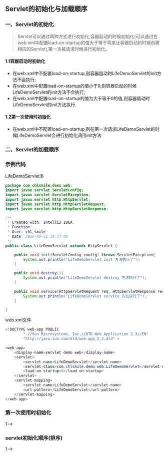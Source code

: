 ## Servlet的初始化与加载顺序


### 一、Servlet的初始化
> Servlet可以通过两种方式进行初始化,容器启动的时候初始化(可以通过在web.xml中配置load-on-startup的值大于等于零来让容器启动的时候创建相应的Servlet),第一次被请求时候进行初始化。

#### 1.1容器启动时初始化
- 在web.xml中不配置load-on-startup,则容器启动时LifeDemoServlet的init方法不会执行;
- 在web.xml中配置load-on-startup的值小于0,则容器启动的时候LifeDemoServlet的init方法不会执行;
- 在web.xml中配置load-on-startup的值为大于等于0的值,则容器启动时LifeDemoServlet的init方法执行.

#### 1.2第一次使用时初始化
- 在web.xml中不配置load-on-startup,则在第一次请求LifeDemoServlet的时候LifeDemoServlet会进行初始化调用init方法


### 二、Servlet的加载顺序



### 示例代码
LifeDemoServlet类
```java
package com.chlsmile.demo.web;
import javax.servlet.ServletConfig;
import javax.servlet.ServletException;
import javax.servlet.http.HttpServlet;
import javax.servlet.http.HttpServletRequest;
import javax.servlet.http.HttpServletResponse;

/**
 * Created with: IntelliJ IDEA.
 * Function:
 * User: chl_smile
 * Date: 2016-09-22 18:37:00
 */
public class LifeDemoServlet extends HttpServlet {

    public void init(ServletConfig config) throws ServletException{
        System.out.println("LifeDemoServlet init 方法执行了");
    }

    public void destroy(){
        System.out.println("LifeDemoServlet destroy 方法执行了");
    }

    public void service(HttpServletRequest req, HttpServletResponse resp){
        System.out.println("LifeDemoServlet service 方法执行了");
    }

}
```
web.xml文件
```java
<!DOCTYPE web-app PUBLIC
        "-//Sun Microsystems, Inc.//DTD Web Application 2.3//EN"
        "http://java.sun.com/dtd/web-app_2_3.dtd" >

<web-app>
    <display-name>servlet demo web</display-name>
    <servlet>
        <servlet-name>LifeDemoServlet</servlet-name>
        <servlet-class>com.chlsmile.demo.web.LifeDemoServlet</servlet-class>
        <load-on-startup>0</load-on-startup>
    </servlet>
    <servlet-mapping>
        <servlet-name>LifeDemoServlet</servlet-name>
        <url-pattern>/LifeDemoServlet</url-pattern>
    </servlet-mapping>
</web-app>
```







### 第一次使用时初始化
<load-on-startup>1</load-on-startup>-->


### servlet初始化顺序(排序)

<load-on-startup>1</load-on-startup>-->